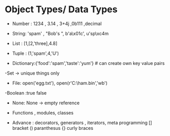 # Object Types/ Data Types

- Number : 1234 , 3.14 , 3+4j ,0b111 ,decimal

- String: 'spam' , "Bob's ", b'a\x01c',
u'sp\xc4m

- List : [1,[2,'three],4.8]
- Tuple : (1,'spam',4,'U')

- Dictionary:{'food':'spam','taste':'yum'} # can create own key value pairs

-Set -> unique things only

- File: open('egg.txt'), open(r'C:\ham.bin','wb')

-Boolean :true false

- None: None -> empty reference 

- Functions  , modules, classes

- Advance : decorators, generators , iterators, meta programming
[] bracket
() paranthesus
{} curly braces







